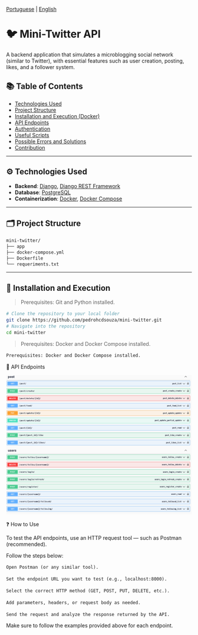 [Portuguese](README.md) | [English](README.en.md)

# 🐦 Mini-Twitter API

A backend application that simulates a microblogging social network (similar to Twitter), with essential features such as user creation, posting, likes, and a follower system.

## 📚 Table of Contents

- [Technologies Used](#technologies-used)
- [Project Structure](#project-structure)
- [Installation and Execution (Docker)](#installation-and-execution-docker)
- [API Endpoints](#api-endpoints)
- [Authentication](#authentication)
- [Useful Scripts](#useful-scripts)
- [Possible Errors and Solutions](#possible-errors-and-solutions)
- [Contribution](#contribution)

---

## ⚙️ Technologies Used

- **Backend**: [Django](https://www.djangoproject.com/), [Django REST Framework](https://www.django-rest-framework.org/)
- **Database**: [PostgreSQL](https://www.postgresql.org/)
- **Containerization**: [Docker](https://www.docker.com/), [Docker Compose](https://docs.docker.com/compose/)

---

## 🗂️ Project Structure

```
mini-twitter/
├── app
├── docker-compose.yml
├── Dockerfile
└── requeriments.txt
```

---

## 🐳 Installation and Execution

> Prerequisites: Git and Python installed.

```bash
# Clone the repository to your local folder
git clone https://github.com/pedrohcdsouza/mini-twitter.git
# Navigate into the repository
cd mini-twitter
```

> Prerequisites: Docker and Docker Compose installed.

```bash
Prerequisites: Docker and Docker Compose installed.
```

📡 API Endpoints

![endpoints](https://github.com/pedrohcdsouza/mini-twitter/blob/main/image.png)

❓ How to Use

To test the API endpoints, use an HTTP request tool — such as Postman (recommended).

Follow the steps below:

    Open Postman (or any similar tool).

    Set the endpoint URL you want to test (e.g., localhost:8000).

    Select the correct HTTP method (GET, POST, PUT, DELETE, etc.).

    Add parameters, headers, or request body as needed.

    Send the request and analyze the response returned by the API.

Make sure to follow the examples provided above for each endpoint.

